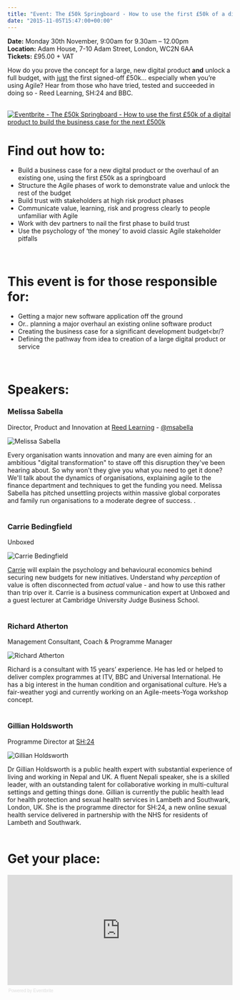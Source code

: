 ```yaml
---
title: "Event: The £50k Springboard - How to use the first £50k of a digital product to build the business case for the next £500k"
date: "2015-11-05T15:47:00+00:00"
---
```


<p><b>Date:</b> Monday 30th November, 9:00am for 9.30am – 12.00pm<br/>
<b>Location:</b> Adam House, 7-10 Adam Street, London, WC2N 6AA<br/>
<b>Tickets:</b> £95.00 + VAT<br/></p>

<p>How do you prove the concept for a large, new digital product <b>and</b> unlock a full budget, with <u>just</u> the first signed-off £50k… especially when you’re using Agile? Hear from those who have tried, tested and succeeded in doing so - Reed Learning,  SH:24 and BBC.<br/>
<br/></p>

<p><a href="http://www.eventbrite.co.uk/e/the-50k-springboard-how-to-use-the-first-50k-of-a-digital-product-to-build-the-business-case-for-tickets-19361500770?ref=ebtn" target="_blank"><img src="https://www.eventbrite.co.uk/custombutton?eid=19361500770" alt="Eventbrite - The £50k Springboard - How to use the first £50k of a digital product to build the business case for the next £500k" /></a></p>

<h1>Find out how to:</font></h1>

- Build a business case for a new digital product or the overhaul of an existing one, using the first £50k as a springboard<br/>
- Structure the Agile phases of work to demonstrate value and unlock the rest of the budget<br/>
- Build trust with stakeholders at high risk product phases<br/>
- Communicate value, learning, risk and progress clearly to people unfamiliar with Agile<br/>
- Work with dev partners to nail the first phase to build trust<br/>
- Use the psychology of ‘the money’ to avoid classic Agile stakeholder pitfalls<br/>
<br/>

<h1>This event is for those responsible for:</font></h1>

- Getting a major new software application off the ground<br/>
- Or.. planning a major overhaul an existing online software product<br/>
- Creating the business case for a significant development budget<br/?
- Defining the pathway from idea to creation of a large digital product or service<br/>
<br/>

<h1>Speakers:</font></h1>

<h3>Melissa Sabella</h3>

<p>Director, Product and Innovation at <a href="http://www.reedlearning.com">Reed Learning</a> - <a href="https://twitter.com/msabella">@msabella</a><br/></p>

<p><img src="http://bit.ly/1k4HoxB" alt="Melissa Sabella"></p>

<p>Every organisation wants innovation and many are even aiming for an ambitious &quot;digital transformation&quot; to stave off this disruption they&#39;ve been hearing about. So why won&#39;t they give you what  you need to get it done? We&#39;ll talk about the dynamics of organisations, explaining agile to the finance department and techniques to get the funding you need. Melissa Sabella has pitched unsettling projects within massive global corporates and family run organisations to a moderate degree of success. .<br/>
<br/></p>

<h3>Carrie Bedingfield</h3>

<p>Unboxed</b><br/></p>

<p><img src="http://bit.ly/1NBr3r2" alt="Carrie Bedingfield"></p>

<p><a href="../people#carrie-bedingfield">Carrie</a> will explain the psychology and behavioural economics behind securing new budgets for new initiatives. Understand why ​<i>perception</i> of value is often disconnected from ​<i>actual</i> value - and how to use this rather than trip over it. Carrie is a business communication expert at Unboxed and a guest lecturer at Cambridge University Judge Business School.<br/>
<br/></p>

<h3>Richard Atherton</h3>

<p>Management Consultant, Coach &amp; Programme Manager</b><br/></p>

<p><img src="http://bit.ly/1SWgOlM" alt="Richard Atherton"></p>

<p>Richard is a consultant with 15 years’ experience. He has led or helped to deliver complex programmes at ITV, BBC and Universal International. He has a big interest in the human condition and organisational culture. He’s a fair-weather yogi and currently working on an Agile-meets-Yoga workshop concept.<br/>
<br/></p>

<h3>Gillian Holdsworth</h3>

<p>Programme Director at <a href="../product-stories/sh24">SH:24</a></b><br/></p>

<p><img src="http://bit.ly/1GHO0Mo" alt="Gillian Holdsworth"></p>

<p>Dr Gillian Holdsworth is a public health expert with substantial experience of living and working in Nepal and UK. A fluent Nepali speaker, she is a skilled leader, with an outstanding talent for collaborative working in multi-cultural settings and getting things done. Gillian is currently the public health lead for health protection and sexual health services in Lambeth and Southwark, London, UK. She is the programme director for SH:24, a new online sexual health service delivered in partnership with the NHS for residents of Lambeth and Southwark.<br/>
<br/></p>

<h1>Get your place:</h1>

<div><iframe  src="https://eventbrite.co.uk/tickets-external?eid=19361500770&amp;ref=etckt" frameborder="0" height="247" width="100%" vspace="0" hspace="0" marginheight="5" marginwidth="5" scrolling="auto" allowtransparency="true"></iframe><div style="font-family:Helvetica, Arial; font-size:10px; padding:5px 0 5px; margin:2px; width:100%; text-align:left;" ><a class="powered-by-eb" style="color: #dddddd; text-decoration: none;" target="_blank" href="http://www.eventbrite.co.uk/r/etckt">Powered by Eventbrite</a></div></div>
